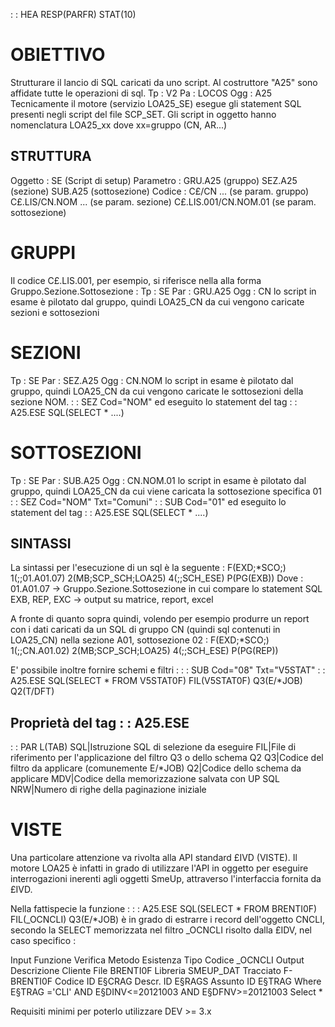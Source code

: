 :  : HEA RESP(PARFR) STAT(10)

# OBIETTIVO

Strutturare il lancio di SQL caricati da uno script.
Al costruttore "A25" sono affidate tutte le operazioni di sql.
 Tp : V2
 Pa : LOCOS
 Ogg : A25
Tecnicamente il motore (servizio LOA25_SE) esegue gli statement SQL presenti negli script
del file SCP_SET.
Gli script in oggetto hanno nomenclatura LOA25_xx dove xx=gruppo (CN, AR...)

## STRUTTURA
  Oggetto :      SE (Script di setup)
  Parametro :    GRU.A25 (gruppo)
               SEZ.A25 (sezione)
               SUB.A25 (sottosezione)
  Codice :       C£/CN ... (se param. gruppo)
               C£.LIS/CN.NOM ... (se param. sezione)
               C£.LIS.001/CN.NOM.01 (se param. sottosezione)

# GRUPPI
 Il codice C£.LIS.001, per esempio, si riferisce nella alla forma Gruppo.Sezione.Sottosezione : 
 Tp :   SE
 Par :  GRU.A25
 Ogg :  CN
 lo script in esame è pilotato dal gruppo, quindi LOA25_CN da cui vengono caricate sezioni e
 sottosezioni
# SEZIONI
 Tp :   SE
 Par :  SEZ.A25
 Ogg :  CN.NOM
 lo script in esame è pilotato dal gruppo, quindi LOA25_CN da cui vengono caricate le
 sottosezioni della sezione NOM.
  :  : SEZ Cod="NOM" ed eseguito lo statement del tag  :  : A25.ESE SQL(SELECT * ....)
# SOTTOSEZIONI
 Tp :   SE
 Par :  SUB.A25
 Ogg :  CN.NOM.01
 lo script in esame è pilotato dal gruppo, quindi LOA25_CN da cui viene caricata la
 sottosezione specifica 01
  :  : SEZ Cod="NOM" Txt="Comuni"
  :  : SUB Cod="01" ed eseguito lo statement del tag  :  : A25.ESE SQL(SELECT * ....)

## SINTASSI
La sintassi per l'esecuzione di un sql è la seguente : 
F(EXD;*SCO;) 1(;;01.A01.07) 2(MB;SCP_SCH;LOA25) 4(;;SCH_ESE) P(PG(EXB))
Dove : 
01.A01.07 -> Gruppo.Sezione.Sottosezione in cui compare lo statement SQL
EXB, REP, EXC -> output su matrice, report, excel

A fronte di quanto sopra quindi, volendo per esempio produrre un report con i dati
caricati da un SQL di gruppo CN (quindi sql contenuti in LOA25_CN) nella  sezione A01,
sottosezione 02 : 
F(EXD;*SCO;) 1(;;CN.A01.02) 2(MB;SCP_SCH;LOA25) 4(;;SCH_ESE) P(PG(REP))

E' possibile inoltre fornire schemi e filtri : 
 :  : SUB Cod="08" Txt="V5STAT"
 :  : A25.ESE SQL(SELECT * FROM V5STAT0F) FIL(V5STAT0F) Q3(E/*JOB) Q2(T/DFT)

##  Proprietà del tag  :   : A25.ESE
 :  : PAR L(TAB)
SQL|Istruzione SQL di selezione da eseguire
FIL|File di riferimento per l'applicazione del filtro Q3 o dello schema Q2
Q3|Codice del filtro da applicare (comunemente E/*JOB)
Q2|Codice dello schema da applicare
MDV|Codice della memorizzazione salvata con UP SQL
NRW|Numero di righe della paginazione iniziale


# VISTE
Una particolare attenzione va rivolta alla API standard £IVD (VISTE).
Il motore LOA25 è infatti in grado di utilizzare l'API in oggetto per eseguire
interrogazioni inerenti agli oggetti SmeUp, attraverso l'interfaccia fornita da £IVD.

Nella fattispecie la funzione : 
 :  : A25.ESE SQL(SELECT * FROM BRENTI0F) FIL(_OCNCLI) Q3(E/*JOB)
è in grado di estrarre i record dell'oggetto CNCLI, secondo la SELECT  memorizzata
nel filtro _OCNCLI risolto dalla £IDV, nel caso specifico : 

Input
  Funzione               Verifica
  Metodo                 Esistenza
  Tipo
  Codice      _OCNCLI
Output
  Descrizione Cliente
  File        BRENTI0F
  Libreria    SMEUP_DAT
  Tracciato   F-BRENTI0F
  Codice  ID  E§CRAG
  Descr.  ID  E§RAGS
  Assunto ID  E§TRAG
  Where       E§TRAG ='CLI' AND E§DINV<=20121003 AND E§DFNV>=20121003
  Select      *

Requisiti minimi per poterlo utilizzare DEV >= 3.x

